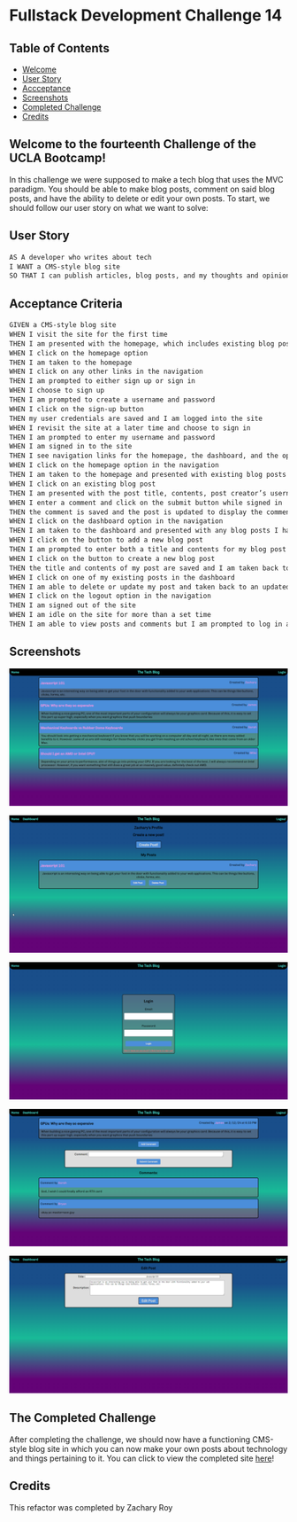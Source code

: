 # Fullstack Development Challenge 14

## Table of Contents

- [Welcome](#welcome-to-the-fourteenth-challenge-of-the-ucla-bootcamp)
- [User Story](#user-story)
- [Accceptance](#acceptance-criteria)
- [Screenshots](#screenshots)
- [Completed Challenge](#the-completed-challenge)
- [Credits](#credits)

## Welcome to the fourteenth Challenge of the UCLA Bootcamp!

In this challenge we were supposed to make a tech blog that uses the MVC paradigm. You should be able to make blog posts, comment on said blog posts, and have the ability to delete or edit your own posts. To start, we should follow our user story on what we want to solve:

## User Story

```md
AS A developer who writes about tech
I WANT a CMS-style blog site
SO THAT I can publish articles, blog posts, and my thoughts and opinions
```

## Acceptance Criteria

```md
GIVEN a CMS-style blog site
WHEN I visit the site for the first time
THEN I am presented with the homepage, which includes existing blog posts if any have been posted; navigation links for the homepage and the dashboard; and the option to log in
WHEN I click on the homepage option
THEN I am taken to the homepage
WHEN I click on any other links in the navigation
THEN I am prompted to either sign up or sign in
WHEN I choose to sign up
THEN I am prompted to create a username and password
WHEN I click on the sign-up button
THEN my user credentials are saved and I am logged into the site
WHEN I revisit the site at a later time and choose to sign in
THEN I am prompted to enter my username and password
WHEN I am signed in to the site
THEN I see navigation links for the homepage, the dashboard, and the option to log out
WHEN I click on the homepage option in the navigation
THEN I am taken to the homepage and presented with existing blog posts that include the post title and the date created
WHEN I click on an existing blog post
THEN I am presented with the post title, contents, post creator’s username, and date created for that post and have the option to leave a comment
WHEN I enter a comment and click on the submit button while signed in
THEN the comment is saved and the post is updated to display the comment, the comment creator’s username, and the date created
WHEN I click on the dashboard option in the navigation
THEN I am taken to the dashboard and presented with any blog posts I have already created and the option to add a new blog post
WHEN I click on the button to add a new blog post
THEN I am prompted to enter both a title and contents for my blog post
WHEN I click on the button to create a new blog post
THEN the title and contents of my post are saved and I am taken back to an updated dashboard with my new blog post
WHEN I click on one of my existing posts in the dashboard
THEN I am able to delete or update my post and taken back to an updated dashboard
WHEN I click on the logout option in the navigation
THEN I am signed out of the site
WHEN I am idle on the site for more than a set time
THEN I am able to view posts and comments but I am prompted to log in again before I can add, update, or delete posts
```

## Screenshots

![alt text](./public/images/homepage.png "The Tech Blog Homepage")

![alt text](./public/images/dashboard.png "Dashboard")

![alt text](./public/images/login.png "Login") 

![alt text](./public/images/post.png "Post Window") 

![alt text](./public/images/edit-post.png "Editing Post") 

## The Completed Challenge

After completing the challenge, we should now have a functioning CMS-style blog site in which you can now make your own posts about technology and things pertaining to it. You can click to view the completed site [here](https://fast-brook-63532-7edb79d80522.herokuapp.com/)!

## Credits
This refactor was completed by Zachary Roy